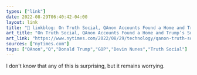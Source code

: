 ```yaml
---
types: ["link"]
date: 2022-08-29T06:40:42-04:00
layout: link
title: "🔗 linkblog: On Truth Social, QAnon Accounts Found a Home and Trump’s Support - The New York Times'"
art_title: "On Truth Social, QAnon Accounts Found a Home and Trump’s Support - The New York Times"
art_link: "https://www.nytimes.com/2022/08/29/technology/qanon-truth-social-trump.html"
sources: ["nytimes.com"]
tags: ["QAnon","Q","Donald Trump","GOP","Devin Nunes","Truth Social"]
---
```

I don't know that any of this is surprising, but it remains worrying.
 
